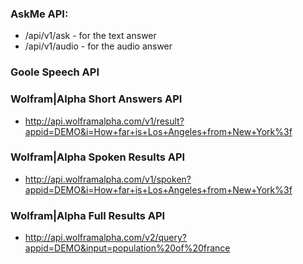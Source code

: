 ### AskMe API:
  - /api/v1/ask - for the text answer
  - /api/v1/audio - for the audio answer

### Goole Speech API

### Wolfram|Alpha Short Answers API
  - http://api.wolframalpha.com/v1/result?appid=DEMO&i=How+far+is+Los+Angeles+from+New+York%3f

### Wolfram|Alpha Spoken Results API
  - http://api.wolframalpha.com/v1/spoken?appid=DEMO&i=How+far+is+Los+Angeles+from+New+York%3f

### Wolfram|Alpha Full Results API
  - http://api.wolframalpha.com/v2/query?appid=DEMO&input=population%20of%20france

